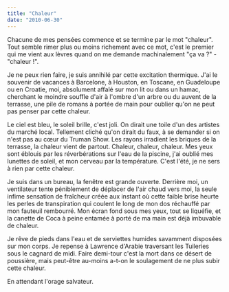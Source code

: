 ```yaml
---
title: "Chaleur"
date: "2010-06-30"
---
```


Chacune de mes pensées commence et se termine par le mot "chaleur". Tout semble rimer plus ou moins richement avec ce mot, c'est le premier qui me vient aux lèvres quand on me demande machinalement "ça va ?" - "chaleur !".

Je ne peux rien faire, je suis annihilé par cette excitation thermique. J'ai le souvenir de vacances à Barcelone, à Houston, en Toscane, en Guadeloupe ou en Croatie, moi, absolument affalé sur mon lit ou dans un hamac, cherchant le moindre souffle d'air à l'ombre d'un arbre ou du auvent de la terrasse, une pile de romans à portée de main pour oublier qu'on ne peut pas penser par cette chaleur.

Le ciel est bleu, le soleil brille, c'est joli. On dirait une toile d'un des artistes du marché local. Tellement cliché qu'on dirait du faux, à se demander si on n'est pas au cœur du Truman Show. Les rayons irradient les briques de la terrasse, la chaleur vient de partout. Chaleur, chaleur, chaleur. Mes yeux sont éblouis par les réverbérations sur l'eau de la piscine, j'ai oublié mes lunettes de soleil, et mon cerveau par la température. C'est l'été, je ne sers à rien par cette chaleur.

Je suis dans un bureau, la fenêtre est grande ouverte. Derrière moi, un ventilateur tente péniblement de déplacer de l'air chaud vers moi, la seule infime sensation de fraîcheur créée aux instant où cette faible brise heurte les perles de transpiration qui coulent le long de mon dos réchauffé par mon fauteuil rembourré. Mon écran fond sous mes yeux, tout se liquéfie, et la canette de Coca à peine entamée à porté de ma main est déjà imbuvable de chaleur.

Je rêve de pieds dans l'eau et de serviettes humides savamment disposées sur mon corps. Je repense à Lawrence d'Arabie traversant les Tuileries sous le cagnard de midi. Faire demi-tour c'est la mort dans ce désert de poussière, mais peut-être au-moins a-t-on le soulagement de ne plus subir cette chaleur.

En attendant l'orage salvateur.
